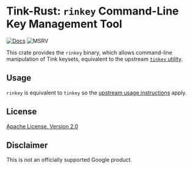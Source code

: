# Tink-Rust: `rinkey` Command-Line Key Management Tool

[![Docs](https://img.shields.io/badge/docs-rust-brightgreen?style=for-the-badge)](https://project-oak.github.io/tink-rust/rust/rinkey)
![MSRV](https://img.shields.io/badge/rustc-1.56+-yellow?style=for-the-badge)

This crate provides the `rinkey` binary, which allows command-line manipulation of Tink keysets,
equivalent to the upstream [`tinkey` utility](https://github.com/google/tink/blob/master/docs/TINKEY.md).

## Usage

`rinkey` is equivalent to `tinkey` so the [upstream usage
instructions](https://github.com/google/tink/blob/master/docs/TINKEY.md#usage) apply.

## License

[Apache License, Version 2.0](http://www.apache.org/licenses/LICENSE-2.0)

## Disclaimer

This is not an officially supported Google product.
